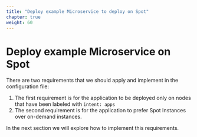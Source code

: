 ```yaml
---
title: "Deploy example Microservice to deploy on Spot"
chapter: true
weight: 60
---
```


# Deploy example Microservice on Spot

There are two requirements that we should apply and implement in the configuration file:

 1. The first requirement is for the application to be deployed only on nodes that have been labeled with `intent: apps`
 2. The second requirement is for the application to prefer Spot Instances over on-demand instances.


In the next section we will explore how to implement this requirements.